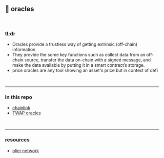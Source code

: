 ## 🍋 oracles

<br>

### tl;dr

* Oracles provide a trustless way of getting extrinsic (off-chain) information.
* They provide the some key functions such as collect data from an off-chain source, transfer the data on-chain with a signed message, and make the data available by putting it in a smart contract’s storage.
* price oracles are any tool showing an asset's price but in context of defi 

<br>

---

### in this repo


* [chainlink](chainlink.md)
* [TWAP oracles](twap.md)


<br>

---

### resources

* [olier network](https://docs.oiler.network/oiler-network/products/pitch-lake)

